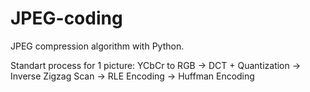 # JPEG-coding
JPEG compression algorithm with Python. 

Standart process for 1 picture: YCbCr to RGB → DCT + Quantization → Inverse Zigzag Scan → RLE Encoding → Huffman Encoding
